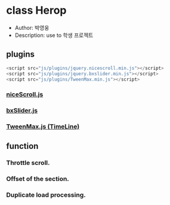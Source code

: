 # class Herop

- Author: 박영웅
- Description: use to 학생 프로젝트

## plugins

```js
<script src="js/plugins/jquery.nicescroll.min.js"></script>
<script src="js/plugins/jquery.bxslider.min.js"></script>
<script src="js/plugins/TweenMax.min.js"></script>
```

### [niceScroll.js](https://github.com/inuyaksa/jquery.nicescroll)

### [bxSlider.js](http://bxslider.com/options)

### [TweenMax.js (TimeLine)](https://greensock.com/docs/#/HTML5/GSAP/)

## function

### Throttle scroll.

### Offset of the section.

### Duplicate load processing.
